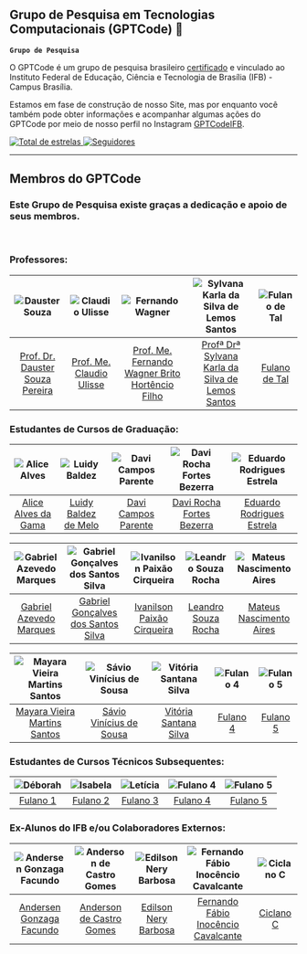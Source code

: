 ## Grupo de Pesquisa em Tecnologias Computacionais (GPTCode) 👋

**`Grupo de Pesquisa`**

O GPTCode é um grupo de pesquisa brasileiro [certificado](http://dgp.cnpq.br/dgp/espelhogrupo/6357808047600163) e vinculado ao Instituto Federal de Educação, Ciência e Tecnologia de Brasília (IFB) - Campus Brasília. 

Estamos em fase de construção de nosso Site, mas por enquanto você também pode obter informações e acompanhar algumas ações do GPTCode por meio de nosso perfil no Instagram [GPTCodeIFB](https://www.instagram.com/gptcodeifb/).

<p align="left">
    <a href="https://github.com/gptcodeifb?tab=repositories&sort=stargazers">
        <img 
            alt="Total de estrelas" 
            title="Total de estrelas GitHub" 
            src="https://custom-icon-badges.demolab.com/github/stars/gptcodeifb?color=55960c&style=for-the-badge&labelColor=488207&logo=star&label=estrelas"
        />
    </a>
    <a href="https://github.com/gptcodeifb?tab=followers">
        <img 
            alt="Seguidores" 
            title="Me siga no GitHub" 
            src="https://custom-icon-badges.demolab.com/github/followers/gptcodeifb?color=236ad3&labelColor=1155ba&style=for-the-badge&logo=github&label=Seguidores&logoColor=white"
        />
    </a>
</p>

---

## Membros do GPTCode

### Este Grupo de Pesquisa existe graças a dedicação e apoio de seus membros.

<br/>

### Professores:

| ![Dauster Souza](https://avatars.githubusercontent.com/u/148724441?v=4) | ![Claudio Ulisse](https://avatars.githubusercontent.com/u/5414440?v=4) | ![Fernando Wagner](xx) | ![Sylvana Karla da Silva de Lemos Santos](xx) | ![Fulano de Tal](xxxx) |
|:---:|:---:|:---:|:---:|:---:|
| [Prof. Dr. Dauster Souza Pereira](https://github.com/daustersp) | [Prof. Me. Claudio Ulisse](https://github.com/claulis/) | [Prof. Me. Fernando Wagner Brito Hortêncio Filho](https://github.com/daustersp) | [Profª Drª Sylvana Karla da Silva de Lemos Santos](https://github.com/daustersp) | [Fulano de Tal](https://github.com/daustersp) |
     

### Estudantes de Cursos de Graduação:
| ![Alice Alves](https://avatars.githubusercontent.com/u/145937615?v=4) | ![Luidy Baldez](https://avatars.githubusercontent.com/u/144949301?v=4) | ![Davi Campos Parente](https://avatars.githubusercontent.com/u/132585581?v=4) | ![Davi Rocha Fortes Bezerra](https://avatars.githubusercontent.com/u/163659635?v=4) | ![Eduardo Rodrigues Estrela](https://avatars.githubusercontent.com/u/80110410?v=4) |
|:---:|:---:|:---:|:---:|:---:|
| [Alice Alves da Gama](https://github.com/AliceAlvesG) | [Luidy Baldez de Melo](https://github.com/lBALDEZl) | [Davi Campos Parente](https://github.com/DaviParente10) | [Davi Rocha Fortes Bezerra](https://github.com/davirfb) | [Eduardo Rodrigues Estrela](https://github.com/EduardoStarZ) |

| ![Gabriel Azevedo Marques](https://avatars.githubusercontent.com/u/100439515?v=4) | ![Gabriel Gonçalves dos Santos Silva](https://avatars.githubusercontent.com/u/114953469?v=4) | ![Ivanilson Paixão Cirqueira](https://avatars.githubusercontent.com/u/143647580?v=4) | ![Leandro Souza Rocha](https://avatars.githubusercontent.com/u/114433850?v=4) | ![Mateus Nascimento Aires](https://avatars.githubusercontent.com/u/137817410?v=4) |
|:---:|:---:|:---:|:---:|:---:|
| [Gabriel Azevedo Marques](https://github.com/SkyWallker616) | [Gabriel Gonçalves dos Santos Silva](https://github.com/Gabriel25484) | [Ivanilson Paixão Cirqueira](https://github.com/ivanilsonstfler) | [Leandro Souza Rocha](https://github.com/Leandrorocha17) | [Mateus Nascimento Aires](https://github.com/mateuaires) |

| ![Mayara Vieira Martins Santos](https://avatars.githubusercontent.com/u/153861782?v=4) | ![Sávio Vinícius de Sousa](https://avatars.githubusercontent.com/u/129786165?v=4) | ![Vitória Santana Silva](https://avatars.githubusercontent.com/u/143649633?v=4) | ![Fulano 4](https://avatars.githubusercontent.com/u/230431728?v=4) | ![Fulano 5](https://avatars.githubusercontent.com/u/230431728?v=4) |
|:---:|:---:|:---:|:---:|:---:|
| [Mayara Vieira Martins Santos](https://github.com/MayaraVieiraa) | [Sávio Vinícius de Sousa](https://github.com/savifb) | [Vitória Santana Silva](https://github.com/VII-Z) | [Fulano 4](https://github.com/daustersp) | [Fulano 5](https://github.com/daustersp) |


### Estudantes de Cursos Técnicos Subsequentes:
| ![Déborah](https://avatars.githubusercontent.com/u/230431728?v=4) | ![Isabela](https://avatars.githubusercontent.com/u/230431728?v=4) | ![Letícia](https://avatars.githubusercontent.com/u/230431728?v=4) | ![Fulano 4](https://avatars.githubusercontent.com/u/230431728?v=4) | ![Fulano 5](https://avatars.githubusercontent.com/u/230431728?v=4) |
|:---:|:---:|:---:|:---:|:---:|
| [Fulano 1](https://github.com/daustersp) | [Fulano 2](https://github.com/daustersp) | [Fulano 3](https://github.com/daustersp) | [Fulano 4](https://github.com/daustersp) | [Fulano 5](https://github.com/daustersp) |


### Ex-Alunos do IFB e/ou Colaboradores Externos:
| ![Andersen Gonzaga Facundo](https://avatars.githubusercontent.com/u/138904363?v=4) | ![Anderson de Castro Gomes](https://avatars.githubusercontent.com/u/139027256?v=4) | ![Edilson Nery Barbosa](https://avatars.githubusercontent.com/u/230431728?v=4) | ![Fernando Fábio Inocêncio Cavalcante](https://avatars.githubusercontent.com/u/161374485?v=4) | ![Ciclano C](https://avatars.githubusercontent.com/u/230431728?v=4) |
|:---:|:---:|:---:|:---:|:---:|
| [Andersen Gonzaga Facundo](https://github.com/andersengf) | [Anderson de Castro Gomes](https://github.com/AndersonCastroGomes) | [Edilson Nery Barbosa](https://github.com/daustersp) | [Fernando Fábio Inocêncio Cavalcante](https://github.com/FernandoFIC) | [Ciclano C](https://github.com/daustersp) |
